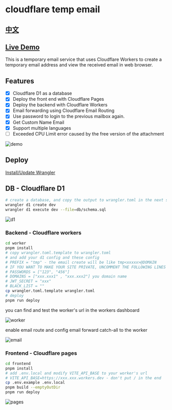 # cloudflare temp email

## [中文](README.md)

## [Live Demo](https://temp-email.dreamhunter2333.xyz/)

This is a temporary email service that uses Cloudflare Workers to create a temporary email address and view the received email in web browser.

## Features

- [x] Cloudflare D1 as a database
- [x] Deploy the front end with Cloudflare Pages
- [x] Deploy the backend with Cloudflare Workers
- [x] Email forwarding using Cloudflare Email Routing
- [x] Use password to login to the previous mailbox again.
- [x] Get Custom Name Email
- [x] Support multiple languages
- [ ] Exceeded CPU Limit error caused by the free version of the attachment

![demo](readme_assets/demo.png)

## Deploy

[Install/Update Wrangler](https://developers.cloudflare.com/workers/wrangler/install-and-update/)

## DB - Cloudflare D1

```bash
# create a database, and copy the output to wrangler.toml in the next step
wrangler d1 create dev
wrangler d1 execute dev --file=db/schema.sql
```

![d1](readme_assets/d1.png)

### Backend - Cloudflare workers

```bash
cd worker
pnpm install
# copy wrangler.toml.template to wrangler.toml
# and add your d1 config and these config
# PREFIX = "tmp" - the email create will be like tmp<xxxxx>@DOMAIN
# IF YOU WANT TO MAKE YOUR SITE PRIVATE, UNCOMMENT THE FOLLOWING LINES
# PASSWORDS = ["123", "456"]
# DOMAINS = ["xxx.xxx1" , "xxx.xxx2"] you domain name
# JWT_SECRET = "xxx"
# BLACK_LIST = ""
cp wrangler.toml.template wrangler.toml
# deploy
pnpm run deploy
```

you can find and test the worker's url in the  workers dashboard

![worker](readme_assets/worker.png)

enable email route and config email forward catch-all to the worker

![email](readme_assets/email.png)

### Frontend - Cloudflare pages

```bash
cd frontend
pnpm install
# add .env.local and modify VITE_API_BASE to your worker's url
# VITE_API_BASE=https://xxx.xxx.workers.dev - don't put / in the end
cp .env.example .env.local
pnpm build --emptyOutDir
pnpm run deploy
```

![pages](readme_assets/pages.png)
